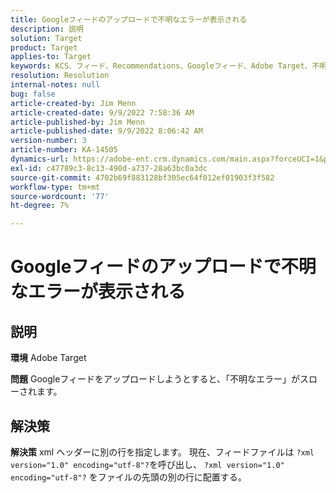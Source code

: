 ```yaml
---
title: Googleフィードのアップロードで不明なエラーが表示される
description: 説明
solution: Target
product: Target
applies-to: Target
keywords: KCS、フィード、Recommendations、Googleフィード、Adobe Target、不明なエラー
resolution: Resolution
internal-notes: null
bug: false
article-created-by: Jim Menn
article-created-date: 9/9/2022 7:58:36 AM
article-published-by: Jim Menn
article-published-date: 9/9/2022 8:06:42 AM
version-number: 3
article-number: KA-14505
dynamics-url: https://adobe-ent.crm.dynamics.com/main.aspx?forceUCI=1&pagetype=entityrecord&etn=knowledgearticle&id=c9c8642f-1530-ed11-9db1-0022480866ad
exl-id: c47789c3-8c13-490d-a737-28a63bc0a3dc
source-git-commit: 4702b69f883128bf305ec64f012ef01903f3f582
workflow-type: tm+mt
source-wordcount: '77'
ht-degree: 7%

---
```


# Googleフィードのアップロードで不明なエラーが表示される

## 説明


<b>環境</b>
Adobe Target

<b>問題</b>
Googleフィードをアップロードしようとすると、「不明なエラー」がスローされます。


## 解決策


<b>解決策</b>
xml ヘッダーに別の行を指定します。
現在、フィードファイルは `?xml version="1.0" encoding="utf-8"?`を呼び出し、 `?xml version="1.0" encoding="utf-8"?` をファイルの先頭の別の行に配置する。
